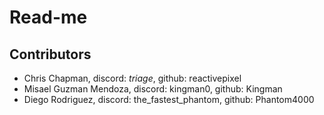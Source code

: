# Read-me

## Contributors
- Chris Chapman, discord: _triage_, github: reactivepixel
- Misael Guzman Mendoza, discord: kingman0, github: Kingman
- Diego Rodriguez, discord: the_fastest_phantom, github: Phantom4000
